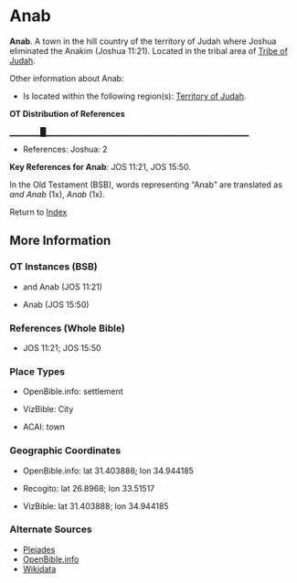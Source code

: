 # Anab
**Anab**. 
A town in the hill country of the territory of Judah where Joshua eliminated the Anakim (Joshua 11:21). 
Located in the tribal area of [Tribe of Judah](../../../groups/md/acai/Judah.md). 




Other information about Anab:


* Is located within the following region(s): 
[Territory of Judah](TerritoryOfJudah.md). 


**OT Distribution of References**

▁▁▁▁▁█▁▁▁▁▁▁▁▁▁▁▁▁▁▁▁▁▁▁▁▁▁▁▁▁▁▁▁▁▁▁▁▁▁
* References: Joshua: 2



**Key References for Anab**: 
JOS 11:21, JOS 15:50. 


In the Old Testament (BSB), words representing “Anab” are translated as 
*and Anab* (1x), *Anab* (1x). 




Return to [Index](00-Index.md)

## More Information

### OT Instances (BSB)

* and Anab (JOS 11:21)

* Anab (JOS 15:50)



### References (Whole Bible)

* JOS 11:21; JOS 15:50


### Place Types

* OpenBible.info: settlement

* VizBible: City

* ACAI: town



### Geographic Coordinates

* OpenBible.info: lat 31.403888; lon 34.944185

* Recogito: lat 26.8968; lon 33.51517

* VizBible: lat 31.403888; lon 34.944185



### Alternate Sources

* [Pleiades](http://pleiades.stoa.org/places/766410)
* [OpenBible.info](https://www.openbible.info/geo/ancient/a234727)
* [Wikidata](http://www.wikidata.org/entity/Q4750540)




